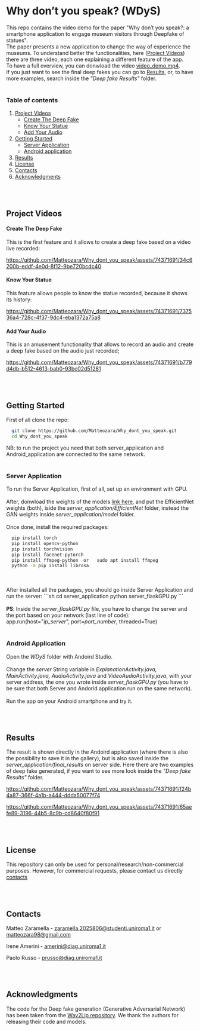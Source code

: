 # Why don’t you speak? (WDyS)
This repo contains the video demo for the paper "Why don’t you speak?: a smartphone application to engage
museum visitors through Deepfake of statues".
<br>
The paper presents a new application to change the way of experience the museums.
To understand better the functionalities, here (<a href="#project-videos">Project Videos</a>) there are three video, each one explaining a different feature of the app.
<br>
To have a full overview, you can donwload the video [video_demo.mp4](https://drive.google.com/file/d/1eKe5PnxXyIel1fs0ag8DvSHfpzSxyI3T/view?usp=sharing).
<br>
If you just want to see the final deep fakes you can go to <a href="#results">Results</a>, or, to have more examples, search inside the <i>"Deep fake Results" </i> folder.
<br>
<br>
<!-- TABLE OF CONTENTS -->
  ### Table of contents
  <ol>
    <li>
      <a href="#project-videos">Project Videos</a>
      <ul>
        <li><a href="#create-the-deep-fake">Create The Deep Fake</a></li>
        <li><a href="#know-your-statue">Know Your Statue</a></li>
        <li><a href="#add-your-audio">Add Your Audio</a></li>
      </ul>
    </li>
    <li>
      <a href="#getting-started">Getting Started</a>
      <ul>
        <li><a href="#server-application">Server Application</a></li>
        <li><a href="#android-application">Android application</a></li>
      </ul>
    </li>
    <li><a href="#results">Results</a></li>
    <li><a href="#license">License</a></li>
    <li><a href="#contacts">Contacts</a></li>
    <li><a href="#acknowledgments">Acknowledgments</a></li>
  </ol>
  
<br>
<br>

## Project Videos
#### Create The Deep Fake
This is the first feature and it allows to create a deep fake based on a video live recorded:

https://github.com/Matteozara/Why_dont_you_speak/assets/74371691/34c6200b-eddf-4e0d-8f12-9be720bcdc40


#### Know Your Statue

This feature allows people to know the statue recorded, because it shows its history:

https://github.com/Matteozara/Why_dont_you_speak/assets/74371691/737536a4-728c-4f37-9dc4-eba1372a75a8


#### Add Your Audio

This is an amusement functionality that allows to record an audio and create a deep fake based on the audio just recorded;

https://github.com/Matteozara/Why_dont_you_speak/assets/74371691/b779d4db-b512-4613-bab0-93bc02d51281



<br>
<br>

## Getting Started

First of all clone the repo:
```sh
  git clone https://github.com/Matteozara/Why_dont_you_speak.git
  cd Why_dont_you_speak
  ```
NB: to run the project you need that both server_application and Android_application are connected to the same network.
<br>
<br>

### Server Application

To run the Server Application, first of all, set up an environment with GPU.
<br>
<br>
After, donwload the weights of the models [link here](https://drive.google.com/drive/folders/1EwbSPdOrXYlIqTS0SufuodawTS7eR-1P?usp=drive_link), and put the EfficientNet weights (both), iside the <i>server_application/EfficientNet</i> folder, instead the GAN weights inside <i>server_application/model</i> folder.
<br>
<br>
Once done, install the required packages:
```sh
  pip install torch
  pip install opencv-python
  pip install torchvision
  pip install facenet-pytorch
  pip install ffmpeg-python  or   sudo apt install ffmpeg
  python -m pip install librosa  
  ```
<br>
<br>
After installed all the packages, you should go inside Server Application and run the server:
```sh
  cd server_application
  python server_flaskGPU.py
  ```
<br>
<br>
<b>PS</b>: Inside the <i>server_flaskGPU.py</i> file, you have to change the server and the port based on your network (last line of code):
<br>
app.run(host="<i>ip_server</i>", port=<i>port_number</i>, threaded=True)
<br>
<br>

### Android Application
Open the <I>WDyS</i> folder with Andoird Studio. 
<br>
<br>
Change the <i>server</i> String variable in <i>ExplanationActivity.java, MainActivity.java, AudioActivity.java</i> and <i>VideoAudioActivity.java</i>, with your server address, the one you wrote inside <i>server_flaskGPU.py</i> (you have to be sure that both Server and Andorid application run on the same network).
<br>
<br>
Run the app on your Android smartphone and try it.

<br>
<br>

## Results
The result is shown directly in the Andoird application (where there is also the possibility to save it in the gallery), but is also saved inside the <i>server_application/final_results</i> on server side.
Here there are two examples of deep fake generated, if you want to see more look inside the <i>"Deep fake Results" </i> folder.

https://github.com/Matteozara/Why_dont_you_speak/assets/74371691/f24b4a87-366f-4a1b-a444-ddda50077f74

https://github.com/Matteozara/Why_dont_you_speak/assets/74371691/65aefe89-3196-44b5-8c9b-cd8640f80f91

  
<br>
<br>

## License
This repository can only be used for personal/research/non-commercial purposes. However, for commercial requests, please contact us directly <a href="#contacts">contacts</a>
  
<br>
<br>

## Contacts

Matteo Zaramella - zaramella.2025806@studenti.uniroma1.it or matteozara98@gmail.com

Irene Amerini - amerini@diag.uniroma1.it

Paolo Russo - prusso@diag.uniroma1.it
  
<br>
<br>

## Acknowledgments

The code for the Deep fake generation (Generative Adversarial Network) has been taken from the [Wav2Lip repository](https://github.com/Rudrabha/Wav2Lip). We thank the authors for releasing their code and models.
